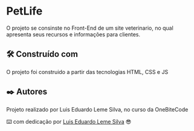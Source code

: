 



# PetLife

O projeto se consinste no Front-End de um site veterinario, no qual apresenta seus recursos e informações para clientes. 

## 🛠️ Construído com

O projeto foi construido a partir das tecnologias HTML, CSS e JS


## ✒️ Autores

Projeto realizado por Luis Eduardo Leme Silva, no curso da OneBiteCode


⌨️ com dedicação por [Luis Eduardo Leme Silva](https://gist.github.com/Luislemesilva) 😎
